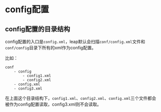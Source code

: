 # config配置

## config配置的目录结构

config配置的入口是`config.xml`，leap默认会扫描`conf/config.xml`文件和`conf/config`目录下所有的xml作为config配置。

比如：

```
conf
    - config
        - config1.xml
        - config2.xml
    - config.xml
    - config3.xml
```

在上面这个目录结构下，`config1.xml`、`config2.xml`、`config.xml`三个文件都会被作为config配置读取，config3.xml则不会读取。